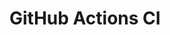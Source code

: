 # GitHub Actions CI























































































































































































































































































































































































































































































































































































































































































































































































































































































































































































































































































































































































































































































































































































































































































































































































































































































































































































































































































































































































































































































